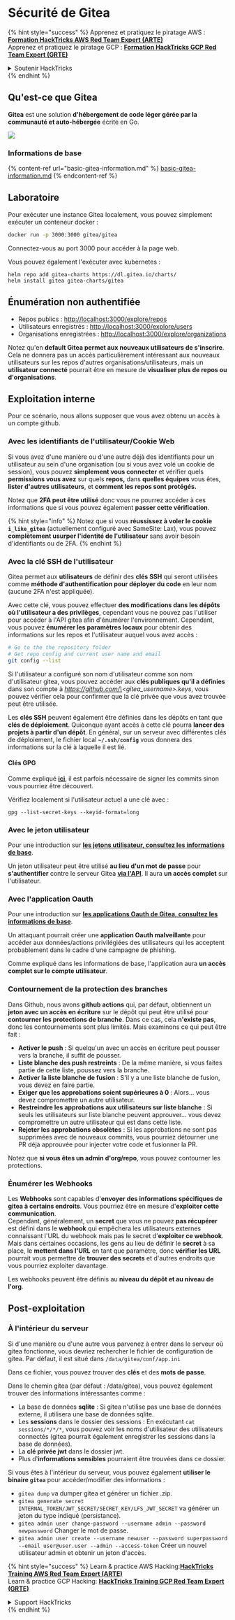 # Sécurité de Gitea

{% hint style="success" %}
Apprenez et pratiquez le piratage AWS :<img src="../../.gitbook/assets/image (1) (1).png" alt="" data-size="line">[**Formation HackTricks AWS Red Team Expert (ARTE)**](https://training.hacktricks.xyz/courses/arte)<img src="../../.gitbook/assets/image (1) (1).png" alt="" data-size="line">\
Apprenez et pratiquez le piratage GCP : <img src="../../.gitbook/assets/image (2).png" alt="" data-size="line">[**Formation HackTricks GCP Red Team Expert (GRTE)**<img src="../../.gitbook/assets/image (2).png" alt="" data-size="line">](https://training.hacktricks.xyz/courses/grte)

<details>

<summary>Soutenir HackTricks</summary>

* Consultez les [**plans d'abonnement**](https://github.com/sponsors/carlospolop) !
* **Rejoignez le** 💬 [**groupe Discord**](https://discord.gg/hRep4RUj7f) ou le [**groupe telegram**](https://t.me/peass) ou **suivez-nous sur** **Twitter** 🐦 [**@hacktricks\_live**](https://twitter.com/hacktricks\_live)**.**
* **Partagez des astuces de piratage en soumettant des PRs aux** [**HackTricks**](https://github.com/carlospolop/hacktricks) et [**HackTricks Cloud**](https://github.com/carlospolop/hacktricks-cloud) dépôts github.

</details>
{% endhint %}

## Qu'est-ce que Gitea

**Gitea** est une solution **d'hébergement de code léger gérée par la communauté et auto-hébergée** écrite en Go.

![](<../../.gitbook/assets/image (160).png>)

### Informations de base

{% content-ref url="basic-gitea-information.md" %}
[basic-gitea-information.md](basic-gitea-information.md)
{% endcontent-ref %}

## Laboratoire

Pour exécuter une instance Gitea localement, vous pouvez simplement exécuter un conteneur docker :
```bash
docker run -p 3000:3000 gitea/gitea
```
Connectez-vous au port 3000 pour accéder à la page web.

Vous pouvez également l'exécuter avec kubernetes :
```
helm repo add gitea-charts https://dl.gitea.io/charts/
helm install gitea gitea-charts/gitea
```
## Énumération non authentifiée

* Repos publics : [http://localhost:3000/explore/repos](http://localhost:3000/explore/repos)
* Utilisateurs enregistrés : [http://localhost:3000/explore/users](http://localhost:3000/explore/users)
* Organisations enregistrées : [http://localhost:3000/explore/organizations](http://localhost:3000/explore/organizations)

Notez qu'en **default Gitea permet aux nouveaux utilisateurs de s'inscrire**. Cela ne donnera pas un accès particulièrement intéressant aux nouveaux utilisateurs sur les repos d'autres organisations/utilisateurs, mais un **utilisateur connecté** pourrait être en mesure de **visualiser plus de repos ou d'organisations**.

## Exploitation interne

Pour ce scénario, nous allons supposer que vous avez obtenu un accès à un compte github.

### Avec les identifiants de l'utilisateur/Cookie Web

Si vous avez d'une manière ou d'une autre déjà des identifiants pour un utilisateur au sein d'une organisation (ou si vous avez volé un cookie de session), vous pouvez **simplement vous connecter** et vérifier quels **permissions vous avez** sur quels **repos,** dans **quelles équipes** vous êtes, **lister d'autres utilisateurs**, et **comment les repos sont protégés.**

Notez que **2FA peut être utilisé** donc vous ne pourrez accéder à ces informations que si vous pouvez également **passer cette vérification**.

{% hint style="info" %}
Notez que si vous **réussissez à voler le cookie `i_like_gitea`** (actuellement configuré avec SameSite: Lax), vous pouvez **complètement usurper l'identité de l'utilisateur** sans avoir besoin d'identifiants ou de 2FA.
{% endhint %}

### Avec la clé SSH de l'utilisateur

Gitea permet aux **utilisateurs** de définir des **clés SSH** qui seront utilisées comme **méthode d'authentification pour déployer du code** en leur nom (aucune 2FA n'est appliquée).

Avec cette clé, vous pouvez effectuer **des modifications dans les dépôts où l'utilisateur a des privilèges**, cependant vous ne pouvez pas l'utiliser pour accéder à l'API gitea afin d'énumérer l'environnement. Cependant, vous pouvez **énumérer les paramètres locaux** pour obtenir des informations sur les repos et l'utilisateur auquel vous avez accès :
```bash
# Go to the the repository folder
# Get repo config and current user name and email
git config --list
```
Si l'utilisateur a configuré son nom d'utilisateur comme son nom d'utilisateur gitea, vous pouvez accéder aux **clés publiques qu'il a définies** dans son compte à _https://github.com/\<gitea\_username>.keys_, vous pouvez vérifier cela pour confirmer que la clé privée que vous avez trouvée peut être utilisée.

Les **clés SSH** peuvent également être définies dans les dépôts en tant que **clés de déploiement**. Quiconque ayant accès à cette clé pourra **lancer des projets à partir d'un dépôt**. En général, sur un serveur avec différentes clés de déploiement, le fichier local **`~/.ssh/config`** vous donnera des informations sur la clé à laquelle il est lié.

#### Clés GPG

Comme expliqué [**ici**](https://github.com/carlospolop/hacktricks-cloud/blob/master/pentesting-ci-cd/gitea-security/broken-reference/README.md), il est parfois nécessaire de signer les commits sinon vous pourriez être découvert.

Vérifiez localement si l'utilisateur actuel a une clé avec :
```shell
gpg --list-secret-keys --keyid-format=long
```
### Avec le jeton utilisateur

Pour une introduction sur [**les jetons utilisateur, consultez les informations de base**](basic-gitea-information.md#personal-access-tokens).

Un jeton utilisateur peut être utilisé **au lieu d'un mot de passe** pour **s'authentifier** contre le serveur Gitea [**via l'API**](https://try.gitea.io/api/swagger#/). Il aura **un accès complet** sur l'utilisateur.

### Avec l'application Oauth

Pour une introduction sur [**les applications Oauth de Gitea, consultez les informations de base**](./#with-oauth-application).

Un attaquant pourrait créer une **application Oauth malveillante** pour accéder aux données/actions privilégiées des utilisateurs qui les acceptent probablement dans le cadre d'une campagne de phishing.

Comme expliqué dans les informations de base, l'application aura **un accès complet sur le compte utilisateur**.

### Contournement de la protection des branches

Dans Github, nous avons **github actions** qui, par défaut, obtiennent un **jeton avec un accès en écriture** sur le dépôt qui peut être utilisé pour **contourner les protections de branche**. Dans ce cas, cela **n'existe pas**, donc les contournements sont plus limités. Mais examinons ce qui peut être fait :

* **Activer le push** : Si quelqu'un avec un accès en écriture peut pousser vers la branche, il suffit de pousser.
* **Liste blanche des push restreints** : De la même manière, si vous faites partie de cette liste, poussez vers la branche.
* **Activer la liste blanche de fusion** : S'il y a une liste blanche de fusion, vous devez en faire partie.
* **Exiger que les approbations soient supérieures à 0** : Alors... vous devez compromettre un autre utilisateur.
* **Restreindre les approbations aux utilisateurs sur liste blanche** : Si seuls les utilisateurs sur liste blanche peuvent approuver... vous devez compromettre un autre utilisateur qui est dans cette liste.
* **Rejeter les approbations obsolètes** : Si les approbations ne sont pas supprimées avec de nouveaux commits, vous pourriez détourner une PR déjà approuvée pour injecter votre code et fusionner la PR.

Notez que **si vous êtes un admin d'org/repo**, vous pouvez contourner les protections.

### Énumérer les Webhooks

Les **Webhooks** sont capables d'**envoyer des informations spécifiques de gitea à certains endroits**. Vous pourriez être en mesure d'**exploiter cette communication**.\
Cependant, généralement, un **secret** que vous ne pouvez **pas récupérer** est défini dans le **webhook** qui empêchera les utilisateurs externes connaissant l'URL du webhook mais pas le secret d'**exploiter ce webhook**.\
Mais dans certaines occasions, les gens au lieu de définir le **secret** à sa place, le **mettent dans l'URL** en tant que paramètre, donc **vérifier les URL** pourrait vous permettre de **trouver des secrets** et d'autres endroits que vous pourriez exploiter davantage.

Les webhooks peuvent être définis au **niveau du dépôt et au niveau de l'org**.

## Post-exploitation

### À l'intérieur du serveur

Si d'une manière ou d'une autre vous parvenez à entrer dans le serveur où gitea fonctionne, vous devriez rechercher le fichier de configuration de gitea. Par défaut, il est situé dans `/data/gitea/conf/app.ini`

Dans ce fichier, vous pouvez trouver des **clés** et des **mots de passe**.

Dans le chemin gitea (par défaut : /data/gitea), vous pouvez également trouver des informations intéressantes comme :

* La base de données **sqlite** : Si gitea n'utilise pas une base de données externe, il utilisera une base de données sqlite.
* Les **sessions** dans le dossier des sessions : En exécutant `cat sessions/*/*/*`, vous pouvez voir les noms d'utilisateur des utilisateurs connectés (gitea pourrait également enregistrer les sessions dans la base de données).
* La **clé privée jwt** dans le dossier jwt.
* Plus d'**informations sensibles** pourraient être trouvées dans ce dossier.

Si vous êtes à l'intérieur du serveur, vous pouvez également **utiliser le binaire `gitea`** pour accéder/modifier des informations :

* `gitea dump` va dumper gitea et générer un fichier .zip.
* `gitea generate secret INTERNAL_TOKEN/JWT_SECRET/SECRET_KEY/LFS_JWT_SECRET` va générer un jeton du type indiqué (persistance).
* `gitea admin user change-password --username admin --password newpassword` Changer le mot de passe.
* `gitea admin user create --username newuser --password superpassword --email user@user.user --admin --access-token` Créer un nouvel utilisateur admin et obtenir un jeton d'accès.

{% hint style="success" %}
Learn & practice AWS Hacking:<img src="../../.gitbook/assets/image (1) (1).png" alt="" data-size="line">[**HackTricks Training AWS Red Team Expert (ARTE)**](https://training.hacktricks.xyz/courses/arte)<img src="../../.gitbook/assets/image (1) (1).png" alt="" data-size="line">\
Learn & practice GCP Hacking: <img src="../../.gitbook/assets/image (2).png" alt="" data-size="line">[**HackTricks Training GCP Red Team Expert (GRTE)**<img src="../../.gitbook/assets/image (2).png" alt="" data-size="line">](https://training.hacktricks.xyz/courses/grte)

<details>

<summary>Support HackTricks</summary>

* Check the [**subscription plans**](https://github.com/sponsors/carlospolop)!
* **Join the** 💬 [**Discord group**](https://discord.gg/hRep4RUj7f) or the [**telegram group**](https://t.me/peass) or **follow** us on **Twitter** 🐦 [**@hacktricks\_live**](https://twitter.com/hacktricks\_live)**.**
* **Share hacking tricks by submitting PRs to the** [**HackTricks**](https://github.com/carlospolop/hacktricks) and [**HackTricks Cloud**](https://github.com/carlospolop/hacktricks-cloud) github repos.

</details>
{% endhint %}

